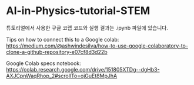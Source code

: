 # AI-in-Physics-tutorial-STEM

튜토리얼에서 사용한 구글 코랩 코드와 실행 결과는 .ipynb 파일에 있습니다. 


Tips on how to connect this to a Google colab:
https://medium.com/@ashwindesilva/how-to-use-google-colaboratory-to-clone-a-github-repository-e07cf8d3d22b

Google Colab specs notebook:
https://colab.research.google.com/drive/151805XTDg--dgHb3-AXJCpnWaqRhop_2#scrollTo=ojGuEt8MpJhA
